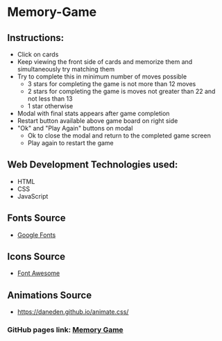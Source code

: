# Memory-Game

## Instructions:
* Click on cards
* Keep viewing the front side of cards and memorize them and simultaneously try matching them
* Try to complete this in minimum number of moves possible
  - 3 stars for completing the game is not more than 12 moves
  - 2 stars for completing the game is moves not greater than 22 and not less than 13
  - 1 star otherwise
* Modal with final stats appears after game completion
* Restart button available above game board on right side
* "Ok" and "Play Again" buttons on modal
  - Ok to close the modal and return to the completed game screen
  - Play again to restart the game

## Web Development Technologies used:
* HTML
* CSS
* JavaScript

## Fonts Source
* [Google Fonts](https://fonts.google.com/)

## Icons Source
* [Font Awesome](https://fontawesome.com/v4.7.0/)

## Animations Source
* https://daneden.github.io/animate.css/

### GitHub pages link: [Memory Game](https://amarjeetsingh1999.github.io/Memory-Game/)
